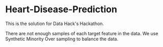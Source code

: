# Heart-Disease-Prediction
This is the solution for Data Hack's Hackathon.

There are not enough samples of each target feature in the data. We use Synthetic Minority Over sampling to balance the data.
